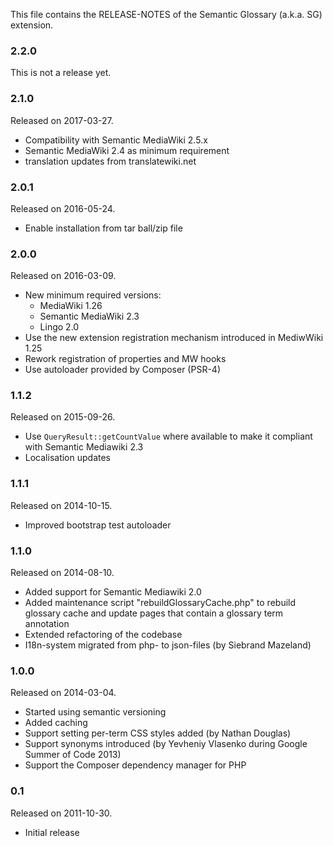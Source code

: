 This file contains the RELEASE-NOTES of the Semantic Glossary (a.k.a. SG) extension.

### 2.2.0

This is not a release yet.

### 2.1.0

Released on 2017-03-27.

- Compatibility with Semantic MediaWiki 2.5.x
- Semantic MediaWiki 2.4 as minimum requirement
- translation updates from translatewiki.net

### 2.0.1

Released on 2016-05-24.

* Enable installation from tar ball/zip file

### 2.0.0

Released on 2016-03-09.

* New minimum required versions:
  * MediaWiki 1.26
  * Semantic MediaWiki 2.3
  * Lingo 2.0
* Use the new extension registration mechanism introduced in MediwWiki 1.25
* Rework registration of properties and MW hooks
* Use autoloader provided by Composer (PSR-4)

### 1.1.2

Released on 2015-09-26.

* Use `QueryResult::getCountValue` where available to make it compliant with Semantic Mediawiki 2.3
* Localisation updates

### 1.1.1

Released on 2014-10-15.

* Improved bootstrap test autoloader

### 1.1.0

Released on 2014-08-10.

* Added support for Semantic Mediawiki 2.0
* Added maintenance script "rebuildGlossaryCache.php" to rebuild glossary cache and update pages that contain a glossary term annotation
* Extended refactoring of the codebase
* I18n-system migrated from php- to json-files (by Siebrand Mazeland)


### 1.0.0

Released on 2014-03-04.

* Started using semantic versioning
* Added caching
* Support setting per-term CSS styles added (by Nathan Douglas)
* Support synonyms introduced (by Yevheniy Vlasenko during Google Summer of Code 2013)
* Support the Composer dependency manager for PHP

### 0.1

Released on 2011-10-30.

* Initial release
